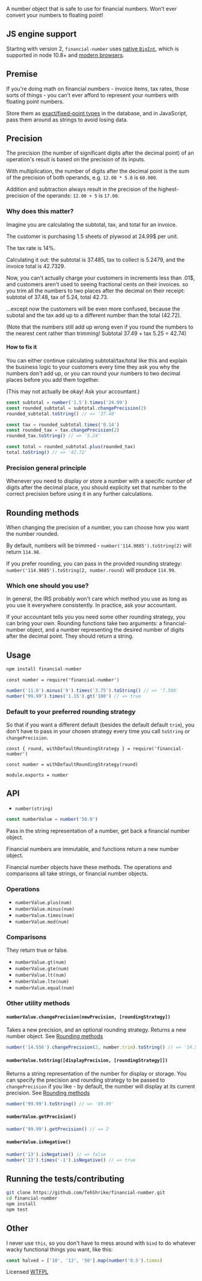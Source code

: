 <!--js
const number = require('./')
-->

A number object that is safe to use for financial numbers.  Won't ever convert your numbers to floating point!

## JS engine support

Starting with version 2, `financial-number` uses [native `BigInt`](https://developer.mozilla.org/en-US/docs/Web/JavaScript/Reference/Global_Objects/BigInt), which is supported in node 10.8+ and [modern browsers](https://caniuse.com/#feat=bigint).

## Premise

If you're doing math on financial numbers - invoice items, tax rates, those sorts of things - you can't ever afford to represent your numbers with floating point numbers.

Store them as [exact/fixed-point types](https://dev.mysql.com/doc/refman/8.0/en/fixed-point-types.html) in the database, and in JavaScript, pass them around as strings to avoid losing data.

## Precision

The precision (the number of significant digits after the decimal point) of an operation's result is based on the precision of its inputs.

With multiplication, the number of digits after the decimal point is the sum of the precision of both operands, e.g. `12.00 * 5.0` is `60.000`.

Addition and subtraction always result in the precision of the highest-precision of the operands: `12.00 + 5` is `17.00`.

### Why does this matter?

Imagine you are calculating the subtotal, tax, and total for an invoice.

The customer is purchasing 1.5 sheets of plywood at 24.99$ per unit.

The tax rate is 14%.

Calculating it out: the subtotal is 37.485, tax to collect is 5.2479, and the invoice total is 42.7329.

Now, you can't actually charge your customers in increments less than .01$, and customers aren't used to seeing fractional cents on their invoices. so you trim all the numbers to two places after the decimal on their receipt: subtotal of 37.48, tax of 5.24, total 42.73.

...except now the customers will be even more confused, because the subotal and the tax add up to a different number than the total (42.72).

(Note that the numbers still add up wrong even if you round the numbers to the nearest cent rather than trimming!  Subtotal 37.49 + tax 5.25 = 42.74)

#### How to fix it

You can either continue calculating subtotal/tax/total like this and explain the business logic to your customers every time they ask you why the numbers don't add up, or you can round your numbers to two decimal places before you add them together.

(This may not actually be okay!  Ask your accountant.)

```js
const subtotal = number('1.5').times('24.99')
const rounded_subtotal = subtotal.changePrecision(2)
rounded_subtotal.toString() // => '37.48'

const tax = rounded_subtotal.times('0.14')
const rounded_tax = tax.changePrecision(2)
rounded_tax.toString() // => '5.24'

const total = rounded_subtotal.plus(rounded_tax)
total.toString() // => '42.72'
```

### Precision general principle

Whenever you need to display or store a number with a specific number of digits after the decimal place, you should explicity set that number to the correct precision before using it in any further calculations.

## Rounding methods

When changing the precision of a number, you can choose how you want the number rounded.

By default, numbers will be trimmed - `number('114.9885').toString(2)` will return `114.98`.

If you prefer rounding, you can pass in the provided rounding strategy: `number('114.9885').toString(2, number.round)` will produce `114.99`.

### Which one should you use?

In general, the IRS probably won't care which method you use as long as you use it everywhere consistently.  In practice, ask your accountant.

If your accountant tells you you need some other rounding strategy, you can bring your own.  Rounding functions take two arguments: a financial-number object, and a number representing the desired number of digits after the decimal point.  They should return a string.

## Usage

```sh
npm install financial-number
```

```node
const number = require('financial-number')
```

```js
number('11.0').minus('9').times('3.75').toString() // => '7.500'
number('99.99').times('1.15').gt('100') // => true
```

### Default to your preferred rounding strategy

So that if you want a different default (besides the default default `trim`), you don't have to pass in your chosen strategy every time you call `toString` or `changePrecision`.

```node
const { round, withDefaultRoundingStrategy } = require('financial-number')

const number = withDefaultRoundingStrategy(round)

module.exports = number
```

## API

- `number(string)`

```js
const numberValue = number('50.0')
```

Pass in the string representation of a number, get back a financial number object.

Financial numbers are immutable, and functions return a new number object.

Financial number objects have these methods.  The operations and comparisons all take strings, or financial number objects.

### Operations

- `numberValue.plus(num)`
- `numberValue.minus(num)`
- `numberValue.times(num)`
- `numberValue.mod(num)`

### Comparisons

They return true or false.

- `numberValue.gt(num)`
- `numberValue.gte(num)`
- `numberValue.lt(num)`
- `numberValue.lte(num)`
- `numberValue.equal(num)`

### Other utility methods

#### `numberValue.changePrecision(newPrecision, [roundingStrategy])`

Takes a new precision, and an optional rounding strategy.  Returns a new number object.  See [Rounding methods](#rounding-methods)

```js
number('14.556').changePrecision(2, number.trim).toString() // => '14.55'
```

#### `numberValue.toString([displayPrecision, [roundingStrategy]])`

Returns a string representation of the number for display or storage.  You can specify the precision and rounding strategy to be passed to `changePrecision` if you like - by default, the number will display at its current precision.  See [Rounding methods](#rounding-methods)

```js
number('99.99').toString() // => '99.99'
```

#### `numberValue.getPrecision()`

```js
number('99.99').getPrecision() // => 2
```

#### `numberValue.isNegative()`

```js
number('13').isNegative() // => false
number('13').times('-1').isNegative() // => true
```

## Running the tests/contributing

```sh
git clone https://github.com/TehShrike/financial-number.git
cd financial-number
npm install
npm test
```

## Other

I never use `this`, so you don't have to mess around with `bind` to do whatever wacky functional things you want, like this:

```js
const halved = ['10', '13', '50'].map(number('0.5').times)
```

Licensed [WTFPL](http://wtfpl2.com)
